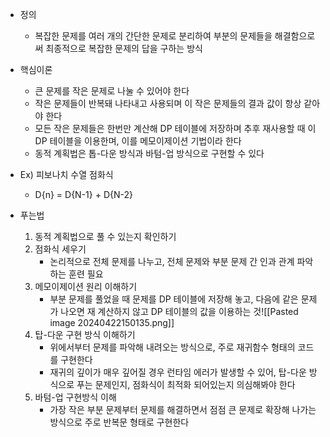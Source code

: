 - 정의
	- 복잡한 문제를 여러 개의 간단한 문제로 분리하여 부분의 문제들을 해결함으로써 최종적으로 복잡한 문제의 답을 구하는 방식
- 핵심이론
	- 큰 문제를 작은 문제로 나눌 수 있어야 한다
	- 작은 문제들이 반복돼 나타내고 사용되며 이 작은 문제들의 결과 값이 항상 같아야 한다
	- 모든 작은 문제들은 한번만 계산해 DP 테이블에 저장하며 추후 재사용할 때 이 DP 테이블을 이용한며, 이를 메모이제이션 기법이라 한다
	- 동적 계획법은 톱-다운 방식과 바텀-업 방식으로 구현할 수 있다

- Ex) 피보나치 수열 점화식
	- D{n} = D{N-1} + D{N-2}

- 푸는법
	1. 동적 계획법으로 풀 수 있는지 확인하기
	2. 점화식 세우기
		- 논리적으로 전체 문제를 나누고, 전체 문제와 부분 문제 간 인과 관계 파악하는 훈련 필요
	3. 메모이제이션 원리 이해하기
		- 부분 문제를 풀었을 때 문제를 DP 테이블에 저장해 놓고, 다음에 같은 문제가 나오면 재 계산하지 않고 DP 테이블의 값을 이용하는 것![[Pasted image 20240422150135.png]]
	4. 탑-다운 구현 방식 이해하기
		- 위에서부터 문제를 파악해 내려오는 방식으로, 주로 재귀함수 형태의 코드를 구현한다
		- 재귀의 깊이가 매우 깊어질 경우 런타임 에러가 발생할 수 있어, 탑-다운 방식으로 푸는 문제인지, 점화식이 최적화 되어있는지 의심해봐야 한다
	5. 바텀-업 구현방식 이해
		- 가장 작은 부분 문제부터 문제를 해결하면서 점점 큰 문제로 확장해 나가는 방식으로 주로 반복문 형태로 구현한다

